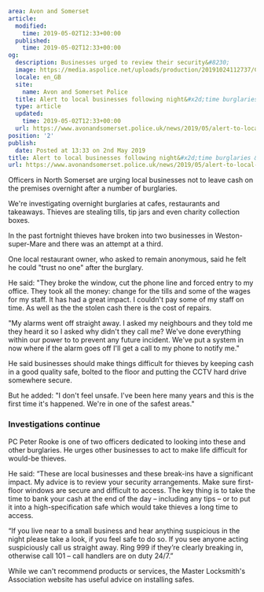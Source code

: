 ```yaml
area: Avon and Somerset
article:
  modified:
    time: 2019-05-02T12:33+00:00
  published:
    time: 2019-05-02T12:33+00:00
og:
  description: Businesses urged to review their security&#8230;
  image: https://media.aspolice.net/uploads/production/20191024112737/Crimestoppers-NHW-logos-on-car_web-e1543502699598.jpg
  locale: en_GB
  site:
    name: Avon and Somerset Police
  title: Alert to local businesses following night&#x2d;time burglaries &#x2d; North Somerset | Avon and Somerset Police
  type: article
  updated:
    time: 2019-05-02T12:33+00:00
  url: https://www.avonandsomerset.police.uk/news/2019/05/alert-to-local-businesses-following-night-time-burglaries-north-somerset/
position: '2'
publish:
  date: Posted at 13:33 on 2nd May 2019
title: Alert to local businesses following night&#x2d;time burglaries &#x2d; North Somerset | Avon and Somerset Police
url: https://www.avonandsomerset.police.uk/news/2019/05/alert-to-local-businesses-following-night-time-burglaries-north-somerset/
```

Officers in North Somerset are urging local businesses not to leave cash on the premises overnight after a number of burglaries.

We're investigating overnight burglaries at cafes, restaurants and takeaways. Thieves are stealing tills, tip jars and even charity collection boxes.

In the past fortnight thieves have broken into two businesses in Weston-super-Mare and there was an attempt at a third.

One local restaurant owner, who asked to remain anonymous, said he felt he could "trust no one" after the burglary.

He said: "They broke the window, cut the phone line and forced entry to my office. They took all the money: change for the tills and some of the wages for my staff. It has had a great impact. I couldn't pay some of my staff on time. As well as the the stolen cash there is the cost of repairs.

"My alarms went off straight away. I asked my neighbours and they told me they heard it so I asked why didn't they call me? We've done everything within our power to to prevent any future incident. We've put a system in now where if the alarm goes off I'll get a call to my phone to notify me."

He said businesses should make things difficult for thieves by keeping cash in a good quality safe, bolted to the floor and putting the CCTV hard drive somewhere secure.

But he added: "I don't feel unsafe. I've been here many years and this is the first time it's happened. We're in one of the safest areas."

### Investigations continue

PC Peter Rooke is one of two officers dedicated to looking into these and other burglaries. He urges other businesses to act to make life difficult for would-be thieves.

He said: “These are local businesses and these break-ins have a significant impact. My advice is to review your security arrangements. Make sure first-floor windows are secure and difficult to access. The key thing is to take the time to bank your cash at the end of the day – including any tips – or to put it into a high-specification safe which would take thieves a long time to access.

“If you live near to a small business and hear anything suspicious in the night please take a look, if you feel safe to do so. If you see anyone acting suspiciously call us straight away. Ring 999 if they’re clearly breaking in, otherwise call 101 – call handlers are on duty 24/7.”

While we can't recommend products or services, the Master Locksmith's Association website has useful advice on installing safes.
